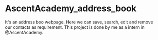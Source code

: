 # AscentAcademy_address_book
It's an address boo webpage. Here we can save, search, edit and remove our  contacts as requirement. This project is done by me as a intern in @AscentAcademy.
